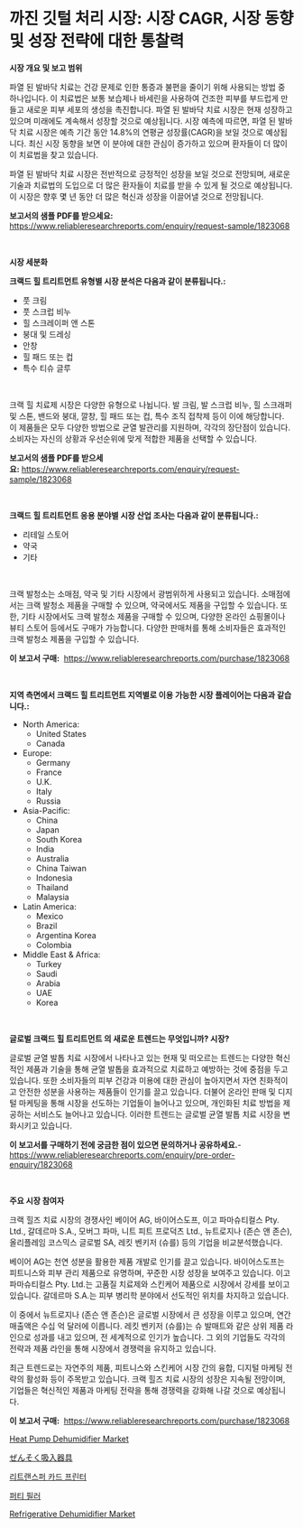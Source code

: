 <p><h1>까진 깃털 처리 시장: 시장 CAGR, 시장 동향 및 성장 전략에 대한 통찰력</h1></p><p><strong>시장 개요 및 보고 범위</strong></p>
<p><p>파열 된 발바닥 치료는 건강 문제로 인한 통증과 불편을 줄이기 위해 사용되는 방법 중 하나입니다. 이 치료법은 보통 보습제나 바세린을 사용하여 건조한 피부를 부드럽게 만들고 새로운 피부 세포의 생성을 촉진합니다. 파열 된 발바닥 치료 시장은 현재 성장하고 있으며 미래에도 계속해서 성장할 것으로 예상됩니다. 시장 예측에 따르면, 파열 된 발바닥 치료 시장은 예측 기간 동안 14.8%의 연평균 성장률(CAGR)을 보일 것으로 예상됩니다. 최신 시장 동향을 보면 이 분야에 대한 관심이 증가하고 있으며 환자들이 더 많이 이 치료법을 찾고 있습니다.</p><p>파열 된 발바닥 치료 시장은 전반적으로 긍정적인 성장을 보일 것으로 전망되며, 새로운 기술과 치료법의 도입으로 더 많은 환자들이 치료를 받을 수 있게 될 것으로 예상됩니다. 이 시장은 향후 몇 년 동안 더 많은 혁신과 성장을 이끌어낼 것으로 전망됩니다.</p></p>
<p><strong>보고서의 샘플 PDF를 받으세요:</strong> <a href="https://www.reliableresearchreports.com/enquiry/request-sample/1823068">https://www.reliableresearchreports.com/enquiry/request-sample/1823068</a></p>
<p>&nbsp;</p>
<p><strong>시장 세분화</strong></p>
<p><strong>크랙드 힐 트리트먼트 유형별 시장 분석은 다음과 같이 분류됩니다.:</strong></p>
<p><ul><li>풋 크림</li><li>풋 스크럽 비누</li><li>힐 스크레이퍼 앤 스톤</li><li>붕대 및 드레싱</li><li>안창</li><li>힐 패드 또는 컵</li><li>특수 티슈 글루</li></ul></p>
<p>&nbsp;</p>
<p><p>크랙 힐 치료제 시장은 다양한 유형으로 나뉩니다. 발 크림, 발 스크럽 비누, 힐 스크래퍼 및 스톤, 밴드와 붕대, 깔창, 힐 패드 또는 컵, 특수 조직 접착제 등이 이에 해당합니다. 이 제품들은 모두 다양한 방법으로 균열 발관리를 지원하며, 각각의 장단점이 있습니다. 소비자는 자신의 상황과 우선순위에 맞게 적합한 제품을 선택할 수 있습니다.</p></p>
<p><strong>보고서의 샘플 PDF를 받으세요:</strong>&nbsp;<a href="https://www.reliableresearchreports.com/enquiry/request-sample/1823068">https://www.reliableresearchreports.com/enquiry/request-sample/1823068</a></p>
<p>&nbsp;</p>
<p><strong> 크랙드 힐 트리트먼트 응용 분야별 시장 산업 조사는 다음과 같이 분류됩니다.:</strong></p>
<p><ul><li>리테일 스토어</li><li>약국</li><li>기타</li></ul></p>
<p>&nbsp;</p>
<p><p>크랙 발청소는 소매점, 약국 및 기타 시장에서 광범위하게 사용되고 있습니다. 소매점에서는 크랙 발청소 제품을 구매할 수 있으며, 약국에서도 제품을 구입할 수 있습니다. 또한, 기타 시장에서도 크랙 발청소 제품을 구매할 수 있으며, 다양한 온라인 쇼핑몰이나 뷰티 스토어 등에서도 구매가 가능합니다. 다양한 판매처를 통해 소비자들은 효과적인 크랙 발청소 제품을 구입할 수 있습니다.</p></p>
<p><strong>이 보고서 구매:</strong>&nbsp; <a href="https://www.reliableresearchreports.com/purchase/1823068">https://www.reliableresearchreports.com/purchase/1823068</a></p>
<p>&nbsp;</p>
<p><strong>지역 측면에서 크랙드 힐 트리트먼트 지역별로 이용 가능한 시장 플레이어는 다음과 같습니다.:</strong></p>
<p><ul>
    <li>
        North America:
        <ul>
            <li>United States</li>
            <li>Canada</li>
        </ul>
    </li>
    <li>
        Europe:
        <ul>
            <li>Germany</li>
            <li>France</li>
            <li>U.K.</li>
            <li>Italy</li>
            <li>Russia</li>
        </ul>
    </li>
    <li>
        Asia-Pacific:
        <ul>
            <li>China</li>
            <li>Japan</li>
            <li>South Korea</li>
            <li>India</li>
            <li>Australia</li>
            <li>China Taiwan</li>
            <li>Indonesia</li>
            <li>Thailand</li>
            <li>Malaysia</li>
        </ul>
    </li>
    <li>
        Latin America:
        <ul>
            <li>Mexico</li>
            <li>Brazil</li>
            <li>Argentina Korea</li>
            <li>Colombia</li>
        </ul>
    </li>
    <li>
        Middle East & Africa:
        <ul>
            <li>Turkey</li>
            <li>Saudi</li>
            <li>Arabia</li>
            <li>UAE</li>
            <li>Korea</li>
        </ul>
    </li>
    </ul></p>
<p>&nbsp;</p>
<p><strong>글로벌 크랙드 힐 트리트먼트 의 새로운 트렌드는 무엇입니까? 시장?</strong></p>
<p><p>글로벌 균열 발톱 치료 시장에서 나타나고 있는 현재 및 떠오르는 트렌드는 다양한 혁신적인 제품과 기술을 통해 균열 발톱을 효과적으로 치료하고 예방하는 것에 중점을 두고 있습니다. 또한 소비자들의 피부 건강과 미용에 대한 관심이 높아지면서 자연 친화적이고 안전한 성분을 사용하는 제품들이 인기를 끌고 있습니다. 더불어 온라인 판매 및 디지털 마케팅을 통해 시장을 선도하는 기업들이 늘어나고 있으며, 개인화된 치료 방법을 제공하는 서비스도 늘어나고 있습니다. 이러한 트렌드는 글로벌 균열 발톱 치료 시장을 변화시키고 있습니다.</p></p>
<p><strong>이 보고서를 구매하기 전에 궁금한 점이 있으면 문의하거나 공유하세요.</strong>- <a href="https://www.reliableresearchreports.com/enquiry/pre-order-enquiry/1823068">https://www.reliableresearchreports.com/enquiry/pre-order-enquiry/1823068</a></p>
<p>&nbsp;</p>
<p><strong>주요 시장 참여자</strong></p>
<p><p>크랙 힐즈 치료 시장의 경쟁사인 베이어 AG, 바이어스도프, 이고 파마슈티컬스 Pty. Ltd., 갈데르마 S.A., 모버그 파마, 니트 피트 프로덕츠 Ltd., 뉴트로지나 (존슨 앤 존슨), 올리플레임 코스믹스 글로벌 SA, 레킷 벤키저 (슈를) 등의 기업을 비교분석했습니다.</p><p>베이어 AG는 천연 성분을 활용한 제품 개발로 인기를 끌고 있습니다. 바이어스도프는 피트니스와 피부 관리 제품으로 유명하며, 꾸준한 시장 성장을 보여주고 있습니다. 이고 파마슈티컬스 Pty. Ltd.는 고품질 치료제와 스킨케어 제품으로 시장에서 강세를 보이고 있습니다. 갈데르마 S.A.는 피부 병리학 분야에서 선도적인 위치를 차지하고 있습니다.</p><p>이 중에서 뉴트로지나 (존슨 앤 존슨)은 글로벌 시장에서 큰 성장을 이루고 있으며, 연간 매출액은 수십 억 달러에 이릅니다. 레킷 벤키저 (슈를)는 슈 발매트와 같은 상위 제품 라인으로 성과를 내고 있으며, 전 세계적으로 인기가 높습니다. 그 외의 기업들도 각각의 전략과 제품 라인을 통해 시장에서 경쟁력을 유지하고 있습니다.</p><p>최근 트렌드로는 자연주의 제품, 피트니스와 스킨케어 시장 간의 융합, 디지털 마케팅 전략의 활성화 등이 주목받고 있습니다. 크랙 힐즈 치료 시장의 성장은 지속될 전망이며, 기업들은 혁신적인 제품과 마케팅 전략을 통해 경쟁력을 강화해 나갈 것으로 예상됩니다.</p></p>
<p><strong>이 보고서 구매:</strong>&nbsp;&nbsp;<a href="https://www.reliableresearchreports.com/purchase/1823068">https://www.reliableresearchreports.com/purchase/1823068</a></p>
<p><p><a href="https://github.com/gulaimolin/Market-Research-Report-List-3/blob/main/heat-pump-dehumidifier-market.md">Heat Pump Dehumidifier Market</a></p><p><a href="https://medium.com/@estasprer20231/%E5%96%98%E6%81%AF%E5%90%B8%E5%85%A5%E5%99%A8%E3%83%87%E3%83%90%E3%82%A4%E3%82%B9%E5%B8%82%E5%A0%B4%E3%81%AE%E3%82%B7%E3%82%A7%E3%82%A2%E3%81%AE%E9%80%B2%E5%8C%96-%E5%B8%82%E5%A0%B4%E3%81%AE%E6%88%90%E9%95%B7%E3%83%88%E3%83%AC%E3%83%B3%E3%83%892024%E5%B9%B4-2031%E5%B9%B4-d961bcc5eb38">ぜんそく吸入器具</a></p><p><a href="https://medium.com/@mujgankortalih/%EB%A6%AC%ED%8A%B8%EB%9E%9C%EC%8A%A4%ED%8D%BC-%EC%B9%B4%EB%93%9C-%ED%94%84%EB%A6%B0%ED%84%B0-%EC%8B%9C%EC%9E%A5-%EC%8B%9C%EC%9E%A5-cagr-%EC%8B%9C%EC%9E%A5-%EB%8F%99%ED%96%A5-%EB%B0%8F-%EC%84%B1%EC%9E%A5-%EC%A0%84%EB%9E%B5%EC%97%90-%EB%8C%80%ED%95%9C-%ED%86%B5%EC%B0%B0%EB%A0%A5-ac90db152c1a">리트랜스퍼 카드 프린터</a></p><p><a href="https://github.com/lzrvbyqzftro57/Market-Research-Report-List-1/blob/main/27005434487.md">퍼티 필러</a></p><p><a href="https://github.com/RoccoManning/Market-Research-Report-List-4/blob/main/refrigerative-dehumidifier-market.md">Refrigerative Dehumidifier Market</a></p></p>
